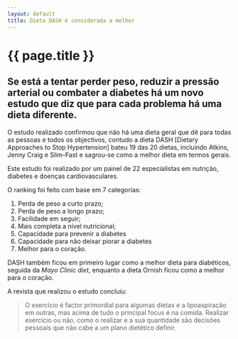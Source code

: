 ```yaml
---
layout: default
title: Dieta DASH é considerada a melhor
---
```


# {{ page.title }}

## Se está a tentar perder peso, reduzir a pressão arterial ou combater a diabetes há um novo estudo que diz que para cada problema há uma dieta diferente.

O estudo realizado confirmou que não há uma dieta geral que dê para todas as pessoas e todos os objectivos, contudo a dieta DASH \[Dietary Approaches to Stop Hypertension\] bateu 19 das 20 dietas, incluindo Atkins, Jenny Craig e Slim-Fast e sagrou-se como a melhor dieta em termos gerais.

Este estudo foi realizado por um painel de 22 especialistas em nutrição, diabetes e doenças cardiovasculares.

O ranking foi feito com base em 7 categorias:

1. Perda de peso a curto prazo;
2. Perda de peso a longo prazo;
3. Facilidade em seguir;
4. Mais completa a nível nutricional;
5. Capacidade para prevenir a diabetes
6. Capacidade para não deixar piorar a diabetes
7. Melhor para o coração.

DASH também ficou em primeiro lugar como a melhor dieta para diabéticos, seguida da _Mayo Clinic diet_, enquanto a dieta Ornish ficou como a melhor para o coração.

A revista que realizou o estudo concluiu:

> O exercício é factor primordial para algumas dietas e a lipoaspiração em outras, mas acima de tudo o principal focus é na comida. Realizar exercício ou não, como o realizar e a sua quantidade são decisões pessoais que não cabe a um plano dietético definir.